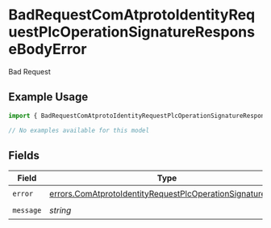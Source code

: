 # BadRequestComAtprotoIdentityRequestPlcOperationSignatureResponseBodyError

Bad Request

## Example Usage

```typescript
import { BadRequestComAtprotoIdentityRequestPlcOperationSignatureResponseBodyError } from "@speakeasy-api/bluesky/models/errors";

// No examples available for this model
```

## Fields

| Field                                                                                                                                    | Type                                                                                                                                     | Required                                                                                                                                 | Description                                                                                                                              |
| ---------------------------------------------------------------------------------------------------------------------------------------- | ---------------------------------------------------------------------------------------------------------------------------------------- | ---------------------------------------------------------------------------------------------------------------------------------------- | ---------------------------------------------------------------------------------------------------------------------------------------- |
| `error`                                                                                                                                  | [errors.ComAtprotoIdentityRequestPlcOperationSignatureError](../../models/errors/comatprotoidentityrequestplcoperationsignatureerror.md) | :heavy_check_mark:                                                                                                                       | N/A                                                                                                                                      |
| `message`                                                                                                                                | *string*                                                                                                                                 | :heavy_check_mark:                                                                                                                       | N/A                                                                                                                                      |